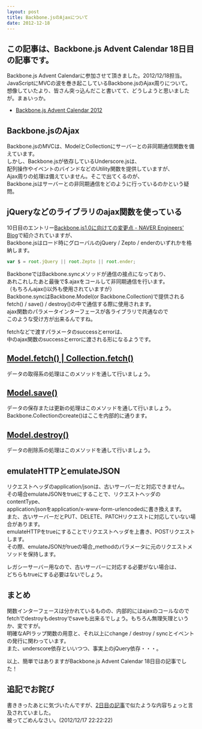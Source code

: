 ```yaml
---
layout: post
title: Backbone.jsのAjaxについて
date: 2012-12-18
---
```


## この記事は、Backbone.js Advent Calendar 18日目の記事です。

Backbone.js Advent Calendarに参加させて頂きました。2012/12/18担当。  
JavaScriptにMVCの波を巻き起こしているBackbone.jsのAjax周りについて。  
想像していたより、皆さん突っ込んだこと書いてて、どうしようと思いましたが。まぁいっか。  

- [Backbone.js Advent Calendar 2012](http://www.adventar.org/calendars/15)

## Backbone.jsのAjax

Backbone.jsのMVCは、ModelとCollectionにサーバーとの非同期通信関数を備えています。  
しかし、Backbone.jsが依存しているUnderscore.jsは、  
配列操作やイベントのバインドなどのUtility関数を提供していますが、  
Ajax周りの処理は備えていません。そこで出てくるのが、  
Backbone.jsはサーバーとの非同期通信をどのように行っているのかという疑問。  

## jQueryなどのライブラリのajax関数を使っている

10日目のエントリー[Backbone.js1.0に向けての変更点 - NAVER Engineers' Blog](http://tech.naver.jp/blog/?p=2342)で紹介されていますが、  
Backbone.jsはロード時にグローバルのjQuery / Zepto / enderのいずれかを格納します。  

```js
var $ = root.jQuery || root.Zepto || root.ender;
```

BackboneではBackbone.syncメソッドが通信の接点になっており、  
あれこれしたあと最後で$.ajaxをコールして非同期通信を行います。  
（もちろんajax()以外も使用されていますが）  
Backbone.syncはBackbone.Model(or Backbone.Collection)で提供される  
fetch() / save() / destroy()の中で通信する際に使用されます。  
ajax関数のパラメータインターフェースが各ライブラリで共通なので  
このような受け方が出来るんですね。  

fetchなどで渡すパラメータのsuccessとerrorは、  
中のajax関数のsuccessとerrorに渡される形になるようです。  

## [Model.fetch() | Collection.fetch()](https://github.com/enja-oss/Backbone/blob/master/docs/Model.md#fetch-modelfetchoptions-)

データの取得系の処理はこのメソッドを通して行いましょう。  

## [Model.save()](https://github.com/enja-oss/Backbone/blob/master/docs/Model.md#save-modelsaveattributes-options-)

データの保存または更新の処理はこのメソッドを通して行いましょう。  
Backbone.Collectionのcreate()はここを内部的に通ります。  

## [Model.destroy()](https://github.com/enja-oss/Backbone/blob/master/docs/Model.md#validate-modelvalidateattributes-)

データの削除系の処理はこのメソッドを通して行いましょう。  

## emulateHTTPとemulateJSON

リクエストヘッダのapplication/jsonは、古いサーバーだと対応できません。  
その場合emulateJSONをtrueにすることで、リクエストヘッダのcontentType、  
application/jsonをapplication/x-www-form-urlencodedに書き換えます。  
また、古いサーバーだとPUT、DELETE、PATCHリクエストに対応していない場合があります。  
emulateHTTPをtrueにすることでリクエストヘッダを上書き、POSTリクエストします。  
その際、emulateJSONがtrueの場合_methodのパラメータに元のリクエストメソッドを保持します。  

レガシーサーバー用なので、古いサーバーに対応する必要がない場合は、  
どちらもtrueにする必要はないでしょう。  

## まとめ

関数インターフェースは分かれているものの、内部的にはajaxのコールなので  
fetchでdestroyもdestroyでsaveも出来るでしょう。もちろん無理矢理というか、変ですが。  
明確なAPIラップ関数の用意と、それ以上にchange / destroy / syncとイベントの発行に関わっています。  
また、underscore依存といいつつ、事実上のjQuery依存・・・。  

以上、簡単ではありますがBackbone.js Advent Calendar 18日目の記事でした！  

## 追記でお詫び

書ききったあとに気づいたんですが、[2日目の記事](http://blog.mitsuruog.info/2012/12/backbonelocalstoragejsbackbonesync.html)で似たような内容ちょっと言及されていました。  
被ってごめんなさい。(2012/12/17 22:22:22)

